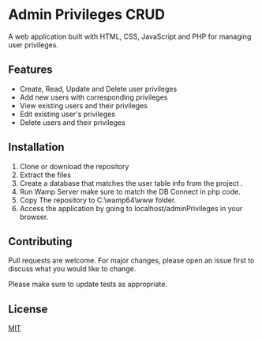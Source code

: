 # Admin Privileges CRUD
A web application built with HTML, CSS, JavaScript and PHP for managing user privileges.

## Features
- Create, Read, Update and Delete user privileges
- Add new users with corresponding privileges
- View existing users and their privileges
- Edit existing user's privileges
- Delete users and their privileges

## Installation

1. Clone or download the repository
2. Extract the files
3. Create a database that matches the user table info from the project .
3. Run Wamp Server make sure to match the DB Connect in php code.
4. Copy The repository to C:\wamp64\www folder.
5. Access the application by going to localhost/adminPrivileges in your browser.

## Contributing
Pull requests are welcome. For major changes, please open an issue first to discuss what you would like to change.

Please make sure to update tests as appropriate.

## License
[MIT](https://choosealicense.com/licenses/mit/)
